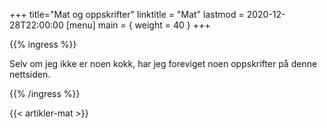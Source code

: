 +++
title="Mat og oppskrifter"
linktitle = "Mat"
lastmod = 2020-12-28T22:00:00
[menu]
main = { weight = 40 }
+++

{{% ingress %}}

Selv om jeg ikke er noen kokk, har jeg foreviget noen oppskrifter på denne nettsiden.

{{% /ingress %}}

{{< artikler-mat >}}
